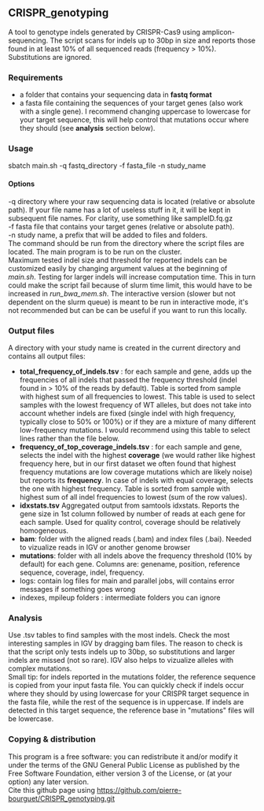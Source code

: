 ## CRISPR_genotyping
A tool to genotype indels generated by CRISPR-Cas9 using amplicon-sequencing. The script scans for indels up to 30bp in size and reports those found in at least 10% of all sequenced reads (frequency > 10%). Substitutions are ignored.

### Requirements
* a folder that contains your sequencing data in **fastq format**
* a fasta file containing the sequences of your target genes (also work with a single gene). I recommend changing uppercase to lowercase for your target sequence, this will help control that mutations occur where they should (see **analysis** section below).

### Usage
sbatch main.sh -q fastq_directory -f fasta_file -n study_name  
#### Options
-q directory where your raw sequencing data is located (relative or absolute path). If your file name has a lot of useless stuff in it, it will be kept in subsequent file names. For clarity, use something like sampleID.fq.gz  
-f fasta file that contains your target genes (relative or absolute path).  
-n study name, a prefix that will be added to files and folders.  
The command should be run from the directory where the script files are located. The main program is to be run on the cluster.  
Maximum tested indel size and threshold for reported indels can be customized easily by changing argument values at the beginning of *main.sh*. Testing for larger indels will increase computation time. This in turn could make the script fail because of slurm time limit, this would have to be increased in *run_bwa_mem.sh*.
The interactive version (slower but not dependent on the slurm queue) is meant to be run in interactive mode, it's not recommended but can be can be useful if you want to run this locally.  

### Output files
A directory with your study name is created in the current directory and contains all output files:  
* **total_frequency_of_indels.tsv** : for each sample and gene, adds up the frequencies of all indels that passed the frequency threshold (indel found in > 10% of the reads by default). Table is sorted from sample with highest sum of all frequencies to lowest. This table is used to select samples with the lowest frequency of WT alleles, but does not take into account whether indels are fixed (single indel with high frequency, typically close to 50% or 100%) or if they are a mixture of many different low-frequency mutations. I would recommend using this table to select lines rather than the file below.
* **frequency_of_top_coverage_indels.tsv** : for each sample and gene, selects the indel with the highest **coverage** (we would rather like highest frequency here, but in our first dataset we often found that highest frequency mutations are low coverage mutations which are likely noise) but reports its **frequency**. In case of indels with equal coverage, selects the one with highest frequency. Table is sorted from sample with highest sum of all indel frequencies to lowest (sum of the row values).
* **idxstats.tsv** Aggregated output from samtools idxstats. Reports the gene size in 1st column followed by number of reads at each gene for each sample. Used for quality control, coverage should be relatively homogeneous.
* **bam**: folder with the aligned reads (.bam) and index files (.bai). Needed to vizualize reads in IGV or another genome browser
* **mutations**: folder with all indels above the frequency threshold (10% by default) for each gene. Columns are: genename, position, reference sequence, coverage, indel, frequency.
* logs: contain log files for main and parallel jobs, will contains error messages if something goes wrong
* indexes, mpileup folders : intermediate folders you can ignore

### Analysis
Use .tsv tables to find samples with the most indels. Check the most interesting samples in IGV by dragging bam files. The reason to check is that the script only tests indels up to 30bp, so substitutions and larger indels are missed (not so rare). IGV also helps to vizualize alleles with complex mutations.  
Small tip: for indels reported in the mutations folder, the reference sequence is copied from your input fasta file. You can quickly check if indels occur where they should by using lowercase for your CRISPR target sequence in the fasta file, while the rest of the sequence is in uppercase. If indels are detected in this target sequence, the reference base in "mutations" files will be lowercase.

### Copying & distribution
This program is a free software: you can redistribute it and/or modify it under the terms of the GNU General Public License as published by the Free Software Foundation, either version 3 of the License, or (at your option) any later version.  
Cite this github page using https://github.com/pierre-bourguet/CRISPR_genotyping.git
